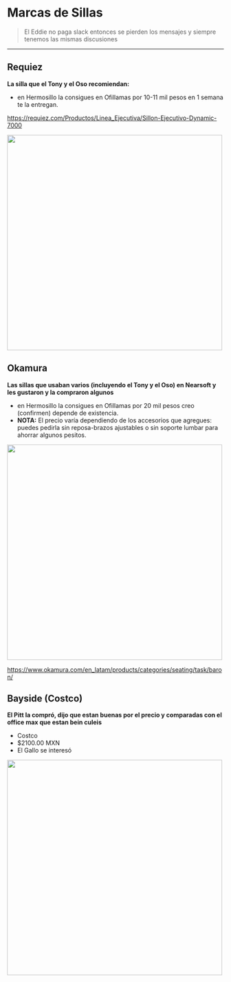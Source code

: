 # Marcas de Sillas
>El Eddie no paga slack entonces se pierden los mensajes y siempre tenemos las mismas discusiones

--------
## Requiez
**La silla que el Tony y el Oso recomiendan:**

- en Hermosillo la consigues en Ofillamas por 10-11 mil pesos en 1 semana te la entregan.

https://requiez.com/Productos/Linea_Ejecutiva/Sillon-Ejecutivo-Dynamic-7000

<a href="https://i.imgur.com/EHmCpks.png"><img src='https://i.imgur.com/EHmCpks.png' height='500' /></a>

## Okamura

**Las sillas que usaban varios (incluyendo el Tony y el Oso) en Nearsoft y les gustaron y la compraron algunos**

- en Hermosillo la consigues en Ofillamas por 20 mil pesos creo (confirmen) depende de existencia.
- **NOTA:** El precio varía dependiendo de los accesorios que agregues: puedes pedirla sin reposa-brazos ajustables o sin soporte lumbar para ahorrar algunos pesitos.

<a href="https://imgur.com/4MjrJiG.png"><img src='https://imgur.com/4MjrJiG.png' height='500' /></a>

https://www.okamura.com/en_latam/products/categories/seating/task/baron/

## Bayside (Costco)

**El Pitt la compró, dijo que estan buenas por el precio y comparadas con el office max que estan bein culeis**

- Costco
- $2100.00 MXN
- El Gallo se interesó

<a href="https://imgur.com/IVEUja3.png"><img src="https://imgur.com/IVEUja3.png" height="500"/></a>
